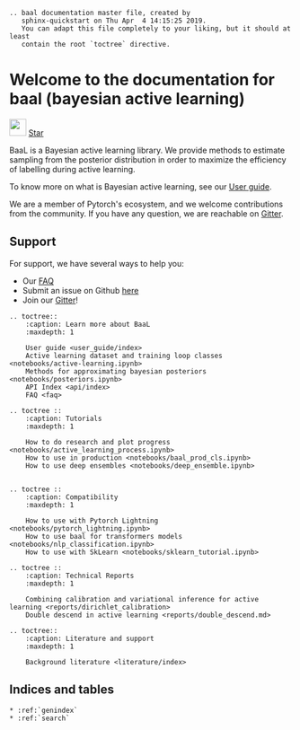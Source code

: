 ```eval_rst
.. baal documentation master file, created by
   sphinx-quickstart on Thu Apr  4 14:15:25 2019.
   You can adapt this file completely to your liking, but it should at least
   contain the root `toctree` directive.
```

# Welcome to the documentation for baal (**ba**yesian **a**ctive **l**earning)

<a href="https://github.com/ElementAI/baal">
<img src="_static/images/GitHub-Mark-64px.png" style="width:30px;height:30px;" /></a> <!-- Place this tag where you want the button to render. -->
<a class="github-button" href="https://github.com/ElementAI/baal" data-size="large" data-show-count="true" aria-label="Star ElementAI/baal on GitHub">Star</a>

BaaL is a Bayesian active learning library. We provide methods to estimate sampling from the posterior distribution
in order to maximize the efficiency of labelling during active learning.

To know more on what is Bayesian active learning, see our [User guide](user_guide/index.md).

We are a member of Pytorch's ecosystem, and we welcome contributions from the community.
If you have any question, we are reachable on [Gitter](https://gitter.im/eai-baal/community#).

## Support

For support, we have several ways to help you:

* Our [FAQ](faq.md)
* Submit an issue on Github [here](https://github.com/ElementAI/baal/issues/new/choose)
* Join our [Gitter](https://gitter.im/eai-baal/community#)!

```eval_rst
.. toctree::
    :caption: Learn more about BaaL
    :maxdepth: 1

    User guide <user_guide/index>
    Active learning dataset and training loop classes <notebooks/active-learning.ipynb>
    Methods for approximating bayesian posteriors <notebooks/posteriors.ipynb>
    API Index <api/index>
    FAQ <faq>

.. toctree ::
    :caption: Tutorials
    :maxdepth: 1
    
    How to do research and plot progress <notebooks/active_learning_process.ipynb>
    How to use in production <notebooks/baal_prod_cls.ipynb>
    How to use deep ensembles <notebooks/deep_ensemble.ipynb>
    
    
.. toctree ::
    :caption: Compatibility
    :maxdepth: 1
    
    How to use with Pytorch Lightning <notebooks/pytorch_lightning.ipynb>
    How to use baal for transformers models <notebooks/nlp_classification.ipynb>
    How to use with SkLearn <notebooks/sklearn_tutorial.ipynb>
    
.. toctree ::
    :caption: Technical Reports
    :maxdepth: 1
    
    Combining calibration and variational inference for active learning <reports/dirichlet_calibration>
    Double descend in active learning <reports/double_descend.md>

.. toctree::
    :caption: Literature and support
    :maxdepth: 1

    Background literature <literature/index>
```
   
## Indices and tables

```eval_rst
* :ref:`genindex`
* :ref:`search`
```
